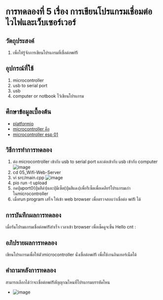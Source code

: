 # การทดลองที่ 5 เรื่อง การเขียนโปรแกรมเชื่อมต่อไวไฟและเว็บเซอร์เวอร์
## วัตถุประสงค์
1. เพื่อให้รู้จักการเขียนโปรแกรมที่เชื่อต่อwifi
## อุปกรณ์ที่ใช้
1. microcontroller
2. usb to serial port
3. usb
4. computer or notbook ไว้เขียนโปรแกรม
## ศึกษาข้อมูลเบื้องต้น
* [platformio](https://platformio.org/)
* [microcontroller คือ](https://thiti.dev/blog/28/)
* [microcontroller esp 01](http://fitrox.lnwshop.com/article/28/esp8266-ตอนที่-1-รู้จักกับ-esp8266)
## วิธีการทำการทดลอง
1. ต่อ microcontroller เข้ากับ usb to serial port และต่อเข้ากับ usb เข้ากับ computer
![image](https://user-images.githubusercontent.com/80880831/112276164-02dcee00-8cb3-11eb-825b-fd10070f1eaf.jpeg)
2. cd 05_Wifi-Web-Server
3. vi src/main.cpp
![image](https://user-images.githubusercontent.com/80880831/112276424-4e8f9780-8cb3-11eb-8c53-342653b99b35.jpeg)
4. pio run -t upload
5. กดปุ่มport0(ปุ่มสีดำ)และปุ่มีเซ็ต(ปุ่มสีแดง)เพื่อรีเซ็ตเพื่อเคลียร์โปรแกรมเก่าในmicrocontroller
6. เมื่อrun program เสร็จ ให้เข้า web browser เพื่อตรวจสอบว่าเชื่อต่อ wifi ได้

## การบันทึกผลการทดลอง
เมื่อรันโปรมแกรมเชื่อต่อwifiสำเร็จ เวลาเข้า browser เพื่อเช็คดูจะขึ้น Hello cnt :
## อภิปรายผลการทดลอง
เขียนโปรแกรมเพื่อให้ตัวmicrocontroller นั่งเชื่อต่อwifi เพื่อใช้งานอินเทอร์เน็ตได้
## คำถามหลังการทดลอง
สามารถเลือกได้ว่าจะเชื่อต่อwifiสัญญาณไหนที่โปรแกรมบรรทัดไหน
  * ![image](https://user-images.githubusercontent.com/80880831/112277530-72071200-8cb4-11eb-9371-5c73717c42ec.jpeg)
